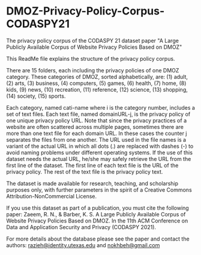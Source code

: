 # DMOZ-Privacy-Policy-Corpus-CODASPY21
The privacy policy corpus of the CODASPY 21 dataset paper "A Large Publicly Available Corpus of Website Privacy Policies Based on DMOZ"

This ReadMe file explains the structure of the privacy policy corpus.

There are 15 folders, each including the privacy policies of one DMOZ category.
These categories of DMOZ, sorted alphabetically, are: 
(1) adult, 
(2) arts, 
(3) business, 
(4) computers, 
(5) games, 
(6) health, 
(7) home, 
(8) kids, 
(9) news, 
(10) recreation, 
(11) reference,
(12) science, 
(13) shopping, 
(14) society, 
(15) sports.

Each category, named cati-name where i is the category number, includes a set of text files.
Each text file, named domainURL-j, is the privacy policy of one unique privacy policy URL. Note that since the privacy practices of a website are often scattered across multiple pages, sometimes there are more than one text file for each domain URL. In these cases the counter j separates the files from one another.
The URL used in the file names is a variant of the actual URL in which all dots (.) are replaced with dashes (-) to avoid naming problems under different operating systems. If the use of this dataset needs the actual URL, he/she may safely retrieve the URL from the first line of the dataset.
The first line of each text file is the URL of the privacy policy.
The rest of the text file is the privacy policy text.

The dataset is made available for research, teaching, and scholarship purposes only, with further parameters in the spirit of a Creative Commons Attribution-NonCommercial License.

If you use this dataset as part of a publication, you must cite the following paper:
Zaeem, R. N., & Barber, K. S. A Large Publicly Available Corpus of Website Privacy Policies Based on DMOZ. In the 11th ACM Conference on Data and Application Security and Privacy (CODASPY 2021).

For more details about the database please see the paper and contact the authors: razieh@identity.utexas.edu and nokhbeh@gmail.com
